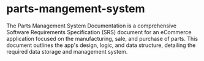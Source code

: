 # parts-mangement-system
The Parts Management System Documentation is a comprehensive Software Requirements Specification (SRS) document for an eCommerce application focused on the manufacturing, sale, and purchase of parts. This document outlines the app's design, logic, and data structure, detailing the required data storage and management system.
